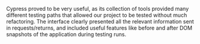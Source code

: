 Cypress proved to be very useful, as its collection of tools provided many different testing paths that allowed our project to be tested without much refactoring.  The interface clearly presented all the relevant information sent in requests/returns, and included useful features like before and after DOM snapshots of the application during testing runs.
